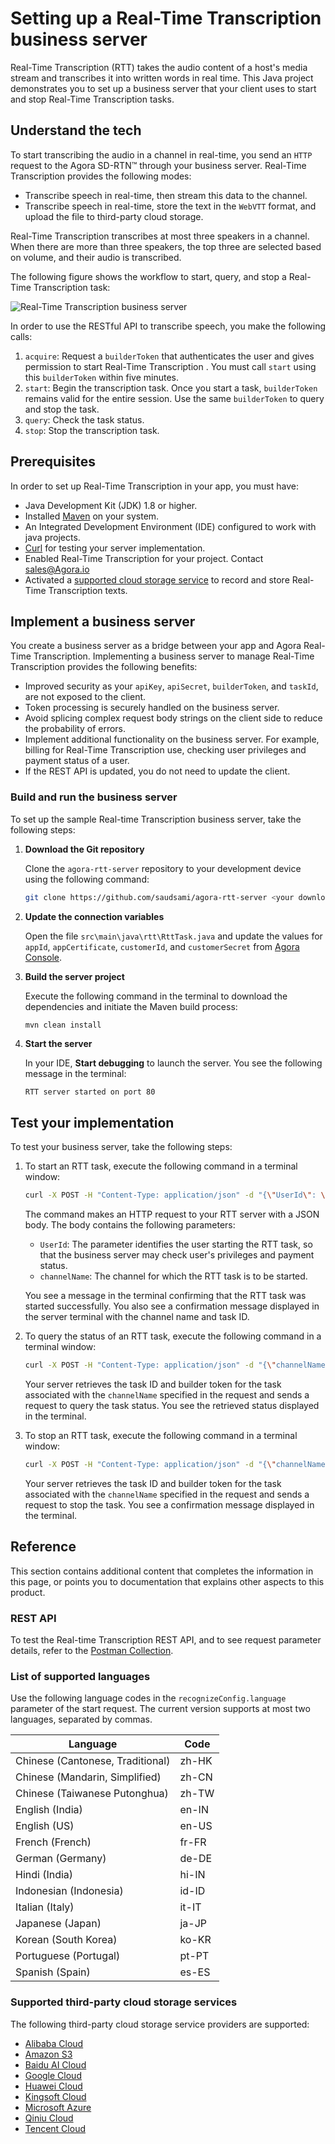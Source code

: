 ﻿
# Setting up a Real-Time Transcription business server

Real-Time Transcription (RTT) takes the audio content of a host's media stream and transcribes it into written words in real time. This Java project demonstrates you to set up a business server that your client uses to start and stop Real-Time Transcription tasks.

## Understand the tech

To start transcribing the audio in a channel in real-time, you send an `HTTP` request to the Agora SD-RTN™ through your business server. Real-Time Transcription provides the following modes:

* Transcribe speech in real-time, then stream this data to the channel.
* Transcribe speech in real-time, store the text in the `WebVTT` format, and upload the file to third-party cloud storage.

Real-Time Transcription transcribes at most three speakers in a channel. When there are more than three speakers, the top three are selected based on volume, and their audio is transcribed.

The following figure shows the workflow to start, query, and stop a Real-Time Transcription task:

![Real-Time Transcription business server](https://docs-git-milestone37-speech-to-text-Agora-gdxe.vercel.app/en/assets/images/real-time-transcription-server-07d073102bebc8cf0f41e6985efc56b1.svg)

In order to use the RESTful API to transcribe speech, you make the following calls:

1. `acquire`: Request a `builderToken` that authenticates the user and gives permission to start Real-Time Transcription . You must call
`start` using this `builderToken` within five minutes.
1. `start`: Begin the transcription task. Once you start a task, `builderToken` remains valid for the entire
session. Use the same `builderToken` to query and stop the task.
1. `query`: Check the task status.
1. `stop`: Stop the transcription task.

## Prerequisites

In order to set up Real-Time Transcription in your app, you must have:

* Java Development Kit (JDK) 1.8 or higher.
* Installed [Maven](https://maven.apache.org/download.cgi) on your system.
* An Integrated Development Environment (IDE) configured to work with java projects. 
* [Curl](https://curl.se/download.html) for testing your server implementation.
* Enabled Real-Time Transcription for your project. Contact sales@Agora.io
* Activated a [supported cloud storage service](#supported-third-party-cloud-storage-services) to record and store Real-Time Transcription texts.

## Implement a business server

You create a business server as a bridge between your app and Agora Real-Time Transcription.
Implementing a business server to manage Real-Time Transcription provides the following benefits:

* Improved security as your `apiKey`, `apiSecret`, `builderToken`, and `taskId`, are not exposed to the client.
* Token processing is securely handled on the business server.
* Avoid splicing complex request body strings on the client side to reduce the probability of errors.
* Implement additional functionality on the business server. For example, billing for  Real-Time Transcription use, checking
user privileges and payment status of a user.
* If the REST API is updated, you do not need to update the client.

### Build and run the business server

To set up the sample Real-time Transcription business server, take the following steps:

1. **Download the Git repository**

    Clone the `agora-rtt-server` repository to your development device using the following command:

    ```bash
    git clone https://github.com/saudsami/agora-rtt-server <your download directory>
    ```

1. **Update the connection variables**

    Open the file `src\main\java\rtt\RttTask.java` and update the values for `appId`, `appCertificate`, `customerId`, and `customerSecret` from [Agora Console](https://console.agora.io/).

1. **Build the server project**

    Execute the following command in the terminal to download the dependencies and initiate the Maven build process:

    ```bash
    mvn clean install
    ```

1. **Start the server**

    In your IDE, **Start debugging** to launch the server. You see the following message in the terminal:

    ```
    RTT server started on port 80
    ```

## Test your implementation

To test your business server, take the following steps:

1. To start an RTT task, execute the following command in a terminal window:

    ```bash
    curl -X POST -H "Content-Type: application/json" -d "{\"UserId\": \"123\", \"channelName\": \"demo\"}" http://localhost:80/rttStart
    ```

    The command makes an HTTP request to your RTT server with a JSON body. The body contains the following parameters:
    * `UserId`: The parameter identifies the user starting the RTT task, so that the business server may check user's privileges and payment status.
    * `channelName`: The channel for which the RTT task is to be started.

    You see a message in the terminal confirming that the RTT task was started successfully. You also see a confirmation message displayed in the server terminal with the channel name and task ID.

    
1. To query the status of an RTT task, execute the following command in a terminal window:

    ```bash
    curl -X POST -H "Content-Type: application/json" -d "{\"channelName\": \"demo\"}" http://localhost:80/rttQuery
    ```
    Your server retrieves the task ID and builder token for the task associated with the `channelName` specified in the request and sends a request to query the task status. You see the retrieved status displayed in the terminal.

1. To stop an RTT task, execute the following command in a terminal window:

    ```bash
    curl -X POST -H "Content-Type: application/json" -d "{\"channelName\": \"demo\"}" http://localhost:80/rttStop
    ```

     Your server retrieves the task ID and builder token for the task associated with the `channelName` specified in the request and sends a request to stop the task. You see a confirmation message displayed in the terminal.


## Reference

This section contains additional content that completes the information in this page, or points you to documentation that explains other aspects to this product.

### REST API

To test the Real-time Transcription REST API, and to see request parameter details, refer to the [Postman Collection](https://documenter.getpostman.com/view/6319646/SVSLr9AM#69bd200a-7543-4104-8ccc-415741abbeb7). 

### List of supported languages

Use the following language codes in the `recognizeConfig.language` parameter of the start request. The current version supports at most two languages, separated by commas. 

| Language                         | Code  | 
| -------------------------------- | ----- |
| Chinese (Cantonese, Traditional) | zh-HK |
| Chinese (Mandarin, Simplified)   | zh-CN |
| Chinese (Taiwanese Putonghua)    | zh-TW |
| English (India)                  | en-IN |
| English (US)                     | en-US |
| French (French)                  | fr-FR |
| German (Germany)                 | de-DE |
| Hindi (India)                    | hi-IN |
| Indonesian (Indonesia)           | id-ID |
| Italian (Italy)                  | it-IT |
| Japanese (Japan)                 | ja-JP |
| Korean (South Korea)             | ko-KR |
| Portuguese (Portugal)            | pt-PT |
| Spanish (Spain)                  | es-ES |

### Supported third-party cloud storage services

The following third-party cloud storage service providers are supported:

* [Alibaba Cloud](https://www.alibabacloud.com/product/oss)
* [Amazon S3](https://aws.amazon.com/s3/?nc1=h_ls)
* [Baidu AI Cloud](https://intl.cloud.baidu.com/product/bos.html)
* [Google Cloud](https://cloud.google.com/storage)
* [Huawei Cloud](https://www.huaweicloud.com/intl/en-us/product/obs.html)
* [Kingsoft Cloud](https://en.ksyun.com/nv/product/KS3.html)
* [Microsoft Azure](https://azure.microsoft.com/en-us/services/storage/blobs/)
* [Qiniu Cloud](https://www.qiniu.com/en/products/kodo)
* [Tencent Cloud](https://intl.cloud.tencent.com/product/cos)

